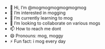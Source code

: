 - 👋 Hi, I’m @mogmogmogmogmogmog
- 👀 I’m interested in mogging
- 🌱 I’m currently learning to mog
- 💞️ I’m looking to collaborate on various mogs
- 📫 How to reach me dont
- 😄 Pronouns: mog, moggy
- ⚡ Fun fact: i mog every day

